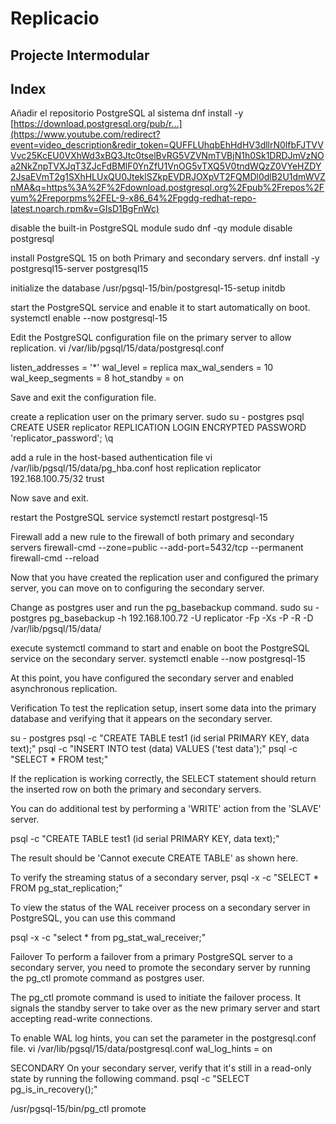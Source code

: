 # Replicacio
## Projecte Intermodular
## Index


Añadir el repositorio PostgreSQL al sistema
dnf install -y [https://download.postgresql.org/pub/r...](https://www.youtube.com/redirect?event=video_description&redir_token=QUFFLUhqbEhHdHV3dllrN0lfbFJTVVVvc25KcEU0VXhWd3xBQ3Jtc0tselBvRG5VZVNmTVBjN1h0Sk1DRDJmVzNOa2NkZnpTVXJqT3ZJcFdBMlF0YnZfU1VnOG5vTXQ5V0tndWQzZ0VYeHZDY2JsaEVmT2g1SXhHLUxQU0JteklSZkpEVDRJOXpVT2FQMDl0dlB2U1dmWVZnMA&q=https%3A%2F%2Fdownload.postgresql.org%2Fpub%2Frepos%2Fyum%2Freporpms%2FEL-9-x86_64%2Fpgdg-redhat-repo-latest.noarch.rpm&v=GIsD1BgFnWc)

disable the built-in PostgreSQL module
sudo dnf -qy module disable postgresql

install PostgreSQL 15 on both Primary and secondary servers.
dnf install -y postgresql15-server postgresql15

initialize the database
/usr/pgsql-15/bin/postgresql-15-setup initdb

start the PostgreSQL service and enable it to start automatically on boot. 
systemctl enable --now postgresql-15

Edit the PostgreSQL configuration file on the primary server to allow replication.
vi /var/lib/pgsql/15/data/postgresql.conf

listen_addresses = '*'
wal_level = replica
max_wal_senders = 10
wal_keep_segments = 8
hot_standby = on

Save and exit the configuration file.

create a replication user on the primary server.
sudo su - postgres
psql
CREATE USER replicator REPLICATION LOGIN ENCRYPTED PASSWORD 'replicator_password';
\q

add a rule in the host-based authentication file
vi /var/lib/pgsql/15/data/pg_hba.conf
host    replication     replicator      192.168.100.75/32       trust

Now save and exit.

restart the PostgreSQL service
systemctl restart postgresql-15

Firewall
add a new rule to the firewall of both primary and secondary servers
firewall-cmd --zone=public --add-port=5432/tcp --permanent
firewall-cmd --reload

Now that you have created the replication user and configured the primary server, you can move on to configuring the secondary server.

Change as postgres user and run the pg_basebackup command.
sudo su - postgres
pg_basebackup -h 192.168.100.72 -U replicator -Fp -Xs -P -R -D /var/lib/pgsql/15/data/

execute systemctl command to start and enable on boot the PostgreSQL service on the secondary server.
systemctl enable --now postgresql-15

At this point, you have configured the secondary server and enabled asynchronous replication.

Verification
To test the replication setup, insert some data into the primary database and verifying that it appears on the secondary server.

su - postgres
psql -c "CREATE TABLE test1 (id serial PRIMARY KEY, data text);"
psql -c "INSERT INTO test (data) VALUES ('test data');"
psql -c "SELECT * FROM test;"

If the replication is working correctly, the SELECT statement should return the inserted row on both the primary and secondary servers.

You can do additional test by performing a 'WRITE' action from the 'SLAVE' server.

psql -c "CREATE TABLE test1 (id serial PRIMARY KEY, data text);"

The result should be 'Cannot execute CREATE TABLE' as shown here.

To verify the streaming status of a secondary server,
psql -x -c "SELECT * FROM pg_stat_replication;"

To view the status of the WAL receiver process on a secondary server in PostgreSQL, you can use this command

psql -x -c "select * from pg_stat_wal_receiver;"

Failover
To perform a failover from a primary PostgreSQL server to a secondary server, you need to promote the secondary server by running the pg_ctl promote command as postgres user.

The pg_ctl promote command is used to initiate the failover process. It signals the standby server to take over as the new primary server and start accepting read-write connections. 

To enable WAL log hints, you can set the parameter in the postgresql.conf file.
vi /var/lib/pgsql/15/data/postgresql.conf
wal_log_hints = on

SECONDARY
On your secondary server, verify that it's still in a read-only state by running the following command.
psql -c "SELECT pg_is_in_recovery();"

/usr/pgsql-15/bin/pg_ctl promote
